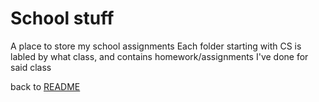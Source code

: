 # School stuff

A place to store my school assignments
Each folder starting with CS is labled by what class, and contains homework/assignments I've done for said class

back to [README](/README.md)
